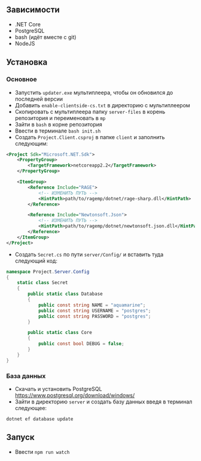 ## Зависимости

- .NET Core
- PostgreSQL
- bash (идёт вместе с git)
- NodeJS

## Установка

### Основное

- Запустить `updater.exe` мультиплеера, чтобы он обновился до последней версии
- Добавить `enable-clientside-cs.txt` в директорию с мультиплеером
- Скопировать с мультиплеера папку `server-files` в корень репозитория и переименовать в `mp`
- Зайти в `bash` в корне репозитория
- Ввести в терминале `bash init.sh`
- Создать `Project.Client.csproj` в папке `client` и заполнить следующим:

```xml
<Project Sdk="Microsoft.NET.Sdk">
    <PropertyGroup>
        <TargetFramework>netcoreapp2.2</TargetFramework>
    </PropertyGroup>

    <ItemGroup>
        <Reference Include="RAGE">
            <!-- ИЗМЕНИТЬ ПУТЬ -->
            <HintPath>path/to/ragemp/dotnet/rage-sharp.dll</HintPath>
        </Reference>

        <Reference Include="Newtonsoft.Json">
            <!-- ИЗМЕНИТЬ ПУТЬ -->
            <HintPath>path/to/ragemp/dotnet/newtonsoft.json.dll</HintPath>
        </Reference>
    </ItemGroup>
</Project>
```

- Создать `Secret.cs` по пути `server/Config/` и вставить туда следующий код:

```csharp
namespace Project.Server.Config
{
    static class Secret
    {
        public static class Database
        {
            public const string NAME = "aquamarine";
            public const string USERNAME = "postgres";
            public const string PASSWORD = "postgres";
        }

        public static class Core
        {
            public const bool DEBUG = false;
        }
    }
}
```

### База данных

- Скачать и установить PostgreSQL https://www.postgresql.org/download/windows/
- Зайти в директорию `server` и создать базу данных введя в терминал следующее:

```batch
dotnet ef database update
```

## Запуск

- Ввести `npm run watch`
